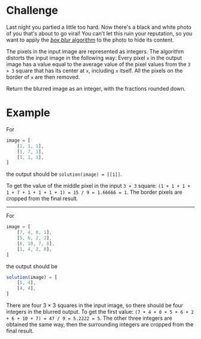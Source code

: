 # Challenge
Last night you partied a little too hard. Now there's a black and white photo of you that's about to go viral! You can't let this ruin your reputation, so you want to apply the [*box blur* algorithm]() to the photo to hide its content.

The pixels in the input image are represented as integers. The algorithm distorts the input image in the following way: Every pixel `x` in the output image has a value equal to the average value of the pixel values from the `3 × 3` square that has its center at `x`, including `x` itself. All the pixels on the border of `x` are then removed.

Return the blurred image as an integer, with the fractions rounded down.

# Example
For

~~~ts
image = [
	[1, 1, 1],
	[1, 7, 1],
	[1, 1, 1],
]
~~~

the output should be `solution(image) = [[1]]`.

To get the value of the middle pixel in the input `3 × 3` square: `(1 + 1 + 1 + 1 + 7 + 1 + 1 + 1 + 1) = 15 / 9 = 1.66666 = 1`.
The border pixels are cropped from the final result.

---

For

~~~ts
image = [
	[7, 4, 0, 1],
	[5, 6, 2, 2],
	[6, 10, 7, 8],
	[1, 4, 2, 0],
]
~~~

the output should be

~~~ts
solution(image) = [
	[5, 4],
	[4, 4],
]
~~~

There are four 3 × 3 squares in the input image, so there should be four integers in the blurred output. To get the first value: `(7 + 4 + 0 + 5 + 6 + 2 + 6 + 10 + 7) = 47 / 9 = 5.2222 = 5`. The other three integers are obtained the same way, then the surrounding integers are cropped from the final result.

[*box blur* algorithm]: https://en.wikipedia.org/wiki/Box_blur
